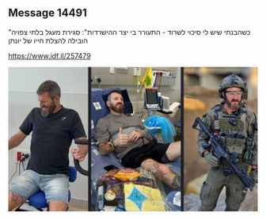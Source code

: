 ## Message 14491

"כשהבנתי שיש לי סיכוי לשרוד - התעורר בי יצר ההישרדות":
סגירת מעגל בלתי צפויה הובילה להצלת חייו של יונתן

https://www.idf.il/257479

![Photo](14491/14491_photo.jpg)
